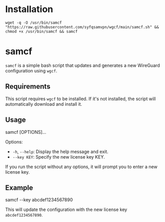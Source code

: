 # Installation 

```
wget -q -O /usr/bin/samcf "https://raw.githubusercontent.com/syfqsamvpn/wgcf/main/samcf.sh" && chmod +x /usr/bin/samcf && samcf
```

# samcf

`samcf` is a simple bash script that updates and generates a new WireGuard configuration using `wgcf`.

## Requirements

This script requires `wgcf` to be installed. If it's not installed, the script will automatically download and install it.

## Usage

samcf [OPTIONS]...

Options:

* `-h`, `--help`: Display the help message and exit.
* `--key KEY`: Specify the new license key KEY.

If you run the script without any options, it will prompt you to enter a new license key.

## Example

samcf --key abcdef1234567890

This will update the configuration with the new license key `abcdef1234567890`.
